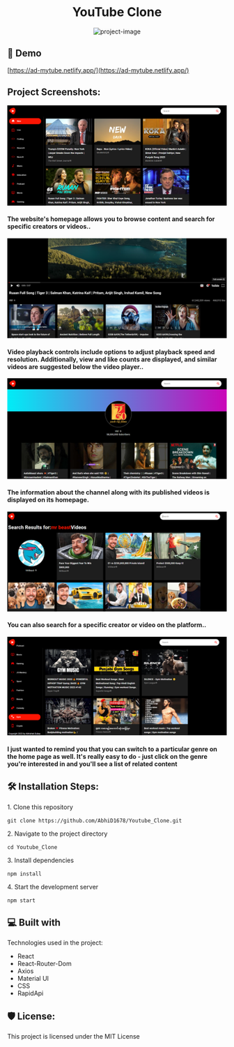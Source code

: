 <h1 align="center" id="title">YouTube Clone</h1>

<p align="center"><img src="https://socialify.git.ci/AbhiD1678/Youtube_Clone/image?description=1&amp;font=Bitter&amp;language=1&amp;name=1&amp;owner=1&amp;pattern=Formal%20Invitation&amp;theme=Auto" alt="project-image"></p>

<h2>🚀 Demo</h2>

[https://ad-mytube.netlify.app/](https://ad-mytube.netlify.app/)

<h2>Project Screenshots:</h2>

<img src="public/Capture.PNG" alt="project-screenshot" />
<p><h4>The website's homepage allows you to browse content and search for specific creators or videos..</h4></p>

<img src="public/2.PNG" alt="project-screenshot" />
<p><h4>Video playback controls include options to adjust playback speed and resolution. Additionally, view and like counts are displayed, and similar videos are suggested below the video player..</h4></p>

<img src="public/3.PNG" alt="project-screenshot" />
<p><h4>The information about the channel along with its published videos is displayed on its homepage.</h4></p>

<img src="public/4.PNG" alt="project-screenshot" />
<p><h4>You can also search for a specific creator or video on the platform..</h4></p>

<img src="public/5.PNG" alt="project-screenshot" />
<p><h4>I just wanted to remind you that you can switch to a particular genre on the home page as well. It's really easy to do - just click on the genre you're interested in and you'll see a list of related content</h4></p>


<h2>🛠️ Installation Steps:</h2>

<p>1. Clone this repository</p>

```
git clone https://github.com/AbhiD1678/Youtube_Clone.git
```

<p>2. Navigate to the project directory</p>

```
cd Youtube_Clone
```

<p>3. Install dependencies</p>

```
npm install
```

<p>4. Start the development server</p>

```
npm start
```

  
  
<h2>💻 Built with</h2>

Technologies used in the project:

*   React
*   React-Router-Dom
*   Axios
*   Material UI
*   CSS
*   RapidApi

<h2>🛡️ License:</h2>

This project is licensed under the MIT License
